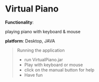 # Virtual Piano

**Functionality**: 

playing piano with keyboard & mouse

**platform**: Desktop, JAVA

> Running the application
> + run VirtualPiano.jar
> + Play with keyboard or mouse
> + click on the manual button for help
> + Have fun
